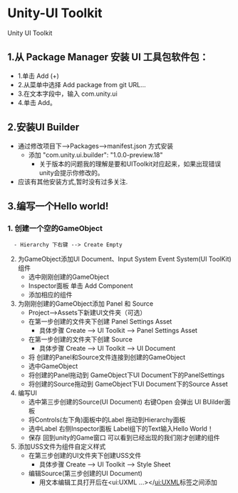 # Unity-UI Toolkit
Unity UI Toolkit
## 1.从 Package Manager 安装 UI 工具包软件包：
  - 1.单击 Add (+) 
  - 2.从菜单中选择 Add package from git URL… 
  - 3.在文本字段中，输入 com.unity.ui 
  - 4.单击 Add。
## 2.安装UI Builder
   - 通过修改项目下-->Packages-->manifest.json 方式安装
      - 添加 "com.unity.ui.builder": "1.0.0-preview.18"
         - 关于版本的问题我的理解是要和UIToolkit对应起来，如果出现错误unity会提示你修改的。
   - 应该有其他安装方式,暂时没有过多关注.
## 3.编写一个Hello world!
   ### 1. 创建一个空的GameObject
      - Hierarchy 下右键 --> Create Empty
   2. 为GameObject添加UI Document、Input System Event System(UI ToolKit)组件
      - 选中刚刚创建的GameObject 
      - Inspector面板 单击 Add Component
      - 添加相应的组件
   3. 为刚刚创建的GameObject添加 Panel 和 Source
       - Project-->Assets下新建UI文件夹（可选）
       - 在第一步创建的文件夹下创建 Panel Settings Asset
            - 具体步骤 Create --> UI Toolkit --> Panel Settings Asset
       - 在第一步创建的文件夹下创建 Source
            - 具体步骤 Create --> UI Toolkit --> UI Document
       - 将 创建的Panel和Source文件连接到创建的GameObject
        - 选中GameObject
        - 将创建的Panel拖动到 GameObject下UI Document下的PanelSettings
        - 将创建的Source拖动到 GameObject下UI Document下的Source Asset
   4. 编写UI
      - 选中第三步创建的Source(UI Document) 右键Open 会弹出 UI BUilder面板
      - 将Controls(左下角)面板中的Label 拖动到Hierarchy面板
      - 选中Label 右侧Inspector面板 Label组下的Text输入Hello World！
      - 保存 回到unity的Game窗口 可以看到已经出现的我们刚才创建的组件
   5. 添加USS文件为组件自定义样式
      - 在第三步创建的UI文件夹下创建USS文件
        - 具体步骤 Create --> UI Toolkit --> Style Sheet
      - 编辑Source(第三步创建的UI Document)
        - 用文本编辑工具打开后在<ui:UXML ...></<ui:UXML>标签之间添加 <Style src="MyUI.uss" /> MyUI.uss为刚刚第一步创建的文件
      - 像写css一样写一个样式
        - 第一步创建的文件下添加
          ```css
            .MyUI{
              color: red;
            }
          ``` 
       - 将刚刚创建的样式添加到Source
        参考第四步的 编写UI 找到Style Class List输入刚才书写的MyUI 单击Add Style Class to List
       - 保存 回到unity的Game窗口 可以看到已我们刚才创建的组件 文字已经变成红色了
  
